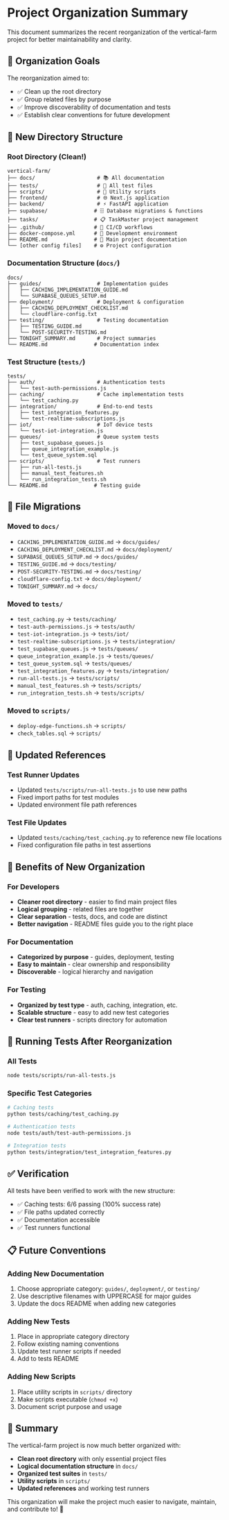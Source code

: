 # Project Organization Summary

This document summarizes the recent reorganization of the vertical-farm project for better maintainability and clarity.

## 🎯 Organization Goals

The reorganization aimed to:
- ✅ Clean up the root directory
- ✅ Group related files by purpose
- ✅ Improve discoverability of documentation and tests
- ✅ Establish clear conventions for future development

## 📁 New Directory Structure

### Root Directory (Clean!)
```
vertical-farm/
├── docs/                    # 📚 All documentation
├── tests/                   # 🧪 All test files
├── scripts/                 # 🔧 Utility scripts
├── frontend/                # 🌐 Next.js application
├── backend/                 # ⚡ FastAPI application
├── supabase/               # 🗄️ Database migrations & functions
├── tasks/                  # 📋 TaskMaster project management
├── .github/                # 🚀 CI/CD workflows
├── docker-compose.yml      # 🐳 Development environment
├── README.md               # 📖 Main project documentation
└── [other config files]    # ⚙️ Project configuration
```

### Documentation Structure (`docs/`)
```
docs/
├── guides/                  # Implementation guides
│   ├── CACHING_IMPLEMENTATION_GUIDE.md
│   └── SUPABASE_QUEUES_SETUP.md
├── deployment/              # Deployment & configuration
│   ├── CACHING_DEPLOYMENT_CHECKLIST.md
│   └── cloudflare-config.txt
├── testing/                 # Testing documentation
│   ├── TESTING_GUIDE.md
│   └── POST-SECURITY-TESTING.md
├── TONIGHT_SUMMARY.md       # Project summaries
└── README.md               # Documentation index
```

### Test Structure (`tests/`)
```
tests/
├── auth/                    # Authentication tests
│   └── test-auth-permissions.js
├── caching/                 # Cache implementation tests
│   └── test_caching.py
├── integration/             # End-to-end tests
│   ├── test_integration_features.py
│   └── test-realtime-subscriptions.js
├── iot/                     # IoT device tests
│   └── test-iot-integration.js
├── queues/                  # Queue system tests
│   ├── test_supabase_queues.js
│   ├── queue_integration_example.js
│   └── test_queue_system.sql
├── scripts/                 # Test runners
│   ├── run-all-tests.js
│   ├── manual_test_features.sh
│   └── run_integration_tests.sh
└── README.md               # Testing guide
```

## 🔄 File Migrations

### Moved to `docs/`
- `CACHING_IMPLEMENTATION_GUIDE.md` → `docs/guides/`
- `CACHING_DEPLOYMENT_CHECKLIST.md` → `docs/deployment/`
- `SUPABASE_QUEUES_SETUP.md` → `docs/guides/`
- `TESTING_GUIDE.md` → `docs/testing/`
- `POST-SECURITY-TESTING.md` → `docs/testing/`
- `cloudflare-config.txt` → `docs/deployment/`
- `TONIGHT_SUMMARY.md` → `docs/`

### Moved to `tests/`
- `test_caching.py` → `tests/caching/`
- `test-auth-permissions.js` → `tests/auth/`
- `test-iot-integration.js` → `tests/iot/`
- `test-realtime-subscriptions.js` → `tests/integration/`
- `test_supabase_queues.js` → `tests/queues/`
- `queue_integration_example.js` → `tests/queues/`
- `test_queue_system.sql` → `tests/queues/`
- `test_integration_features.py` → `tests/integration/`
- `run-all-tests.js` → `tests/scripts/`
- `manual_test_features.sh` → `tests/scripts/`
- `run_integration_tests.sh` → `tests/scripts/`

### Moved to `scripts/`
- `deploy-edge-functions.sh` → `scripts/`
- `check_tables.sql` → `scripts/`

## 🔧 Updated References

### Test Runner Updates
- Updated `tests/scripts/run-all-tests.js` to use new paths
- Fixed import paths for test modules
- Updated environment file path references

### Test File Updates
- Updated `tests/caching/test_caching.py` to reference new file locations
- Fixed configuration file paths in test assertions

## 🎯 Benefits of New Organization

### For Developers
- **Cleaner root directory** - easier to find main project files
- **Logical grouping** - related files are together
- **Clear separation** - tests, docs, and code are distinct
- **Better navigation** - README files guide you to the right place

### For Documentation
- **Categorized by purpose** - guides, deployment, testing
- **Easy to maintain** - clear ownership and responsibility
- **Discoverable** - logical hierarchy and navigation

### For Testing
- **Organized by test type** - auth, caching, integration, etc.
- **Scalable structure** - easy to add new test categories
- **Clear test runners** - scripts directory for automation

## 🚀 Running Tests After Reorganization

### All Tests
```bash
node tests/scripts/run-all-tests.js
```

### Specific Test Categories
```bash
# Caching tests
python tests/caching/test_caching.py

# Authentication tests
node tests/auth/test-auth-permissions.js

# Integration tests
python tests/integration/test_integration_features.py
```

## ✅ Verification

All tests have been verified to work with the new structure:
- ✅ Caching tests: 6/6 passing (100% success rate)
- ✅ File paths updated correctly
- ✅ Documentation accessible
- ✅ Test runners functional

## 📋 Future Conventions

### Adding New Documentation
1. Choose appropriate category: `guides/`, `deployment/`, or `testing/`
2. Use descriptive filenames with UPPERCASE for major guides
3. Update the docs README when adding new categories

### Adding New Tests
1. Place in appropriate category directory
2. Follow existing naming conventions
3. Update test runner scripts if needed
4. Add to tests README

### Adding New Scripts
1. Place utility scripts in `scripts/` directory
2. Make scripts executable (`chmod +x`)
3. Document script purpose and usage

## 🎉 Summary

The vertical-farm project is now much better organized with:
- **Clean root directory** with only essential project files
- **Logical documentation structure** in `docs/`
- **Organized test suites** in `tests/`
- **Utility scripts** in `scripts/`
- **Updated references** and working test runners

This organization will make the project much easier to navigate, maintain, and contribute to! 🚀 